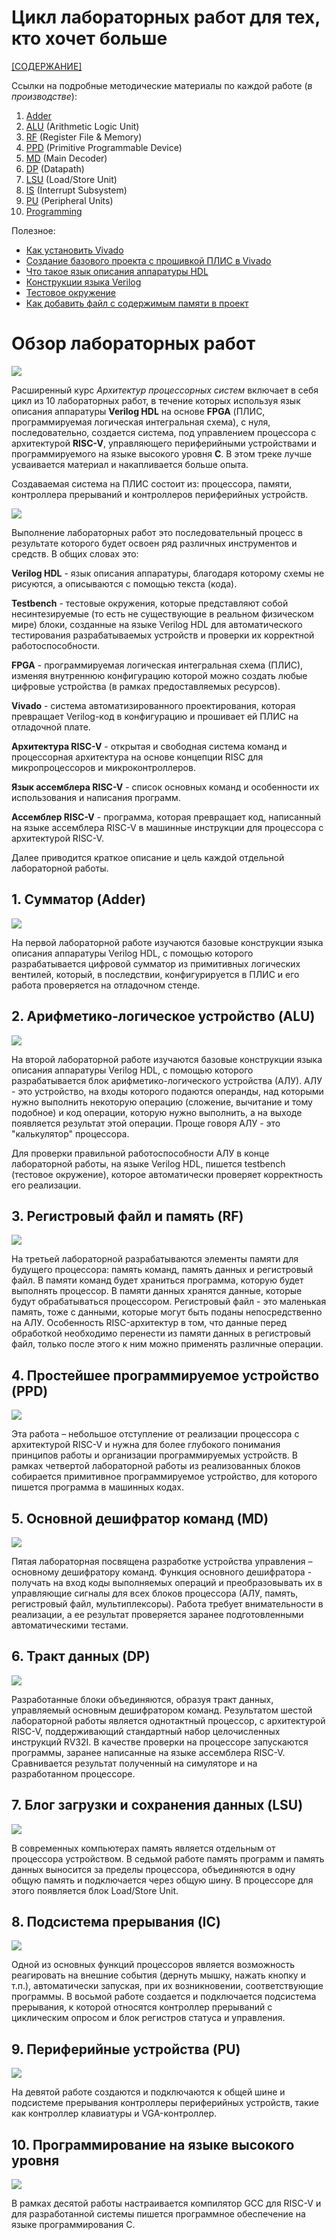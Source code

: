 # Цикл лабораторных работ для тех, кто хочет больше

[[СОДЕРЖАНИЕ]](../README.md)

Ссылки на подробные методические материалы по каждой работе (*в производстве*):
1. [Adder](./01.%20Verilog.%20Adder/README.md)
2. [ALU](./02.%20Arithmetic-logic%20unit/README.md) (Arithmetic Logic Unit)
3. [RF](./03.%20Register%20file%20and%20memory/README.md) (Register File & Memory)
4. [PPD](./04.%20Primitive%20programmable%20device/README.md) (Primitive Programmable Device)
5. [MD](./05.%20Main%20decoder/README.md) (Main Decoder)
6. [DP](./06.%20Datapath/README.md) (Datapath)
7. [LSU](./07.%20Load-store%20unit/README.md) (Load/Store Unit)
8. [IS](./08.%20Interrupt%20subsystem/README.md) (Interrupt Subsystem)
9. [PU](./09.%20Peripheral%20units/README.md) (Peripheral Units)
10. [Programming](./10.%20Programming/README.md)

Полезное:
- [Как установить Vivado](../Other/Install%20Vivado.md)
- [Создание базового проекта с прошивкой ПЛИС в Vivado](../Other/Vivado-trainer.md)
- [Что такое язык описания аппаратуры HDL](../Other/What%20is%20HDL.md)
- [Конструкции языка Verilog](../Other/Verilog%20syntax.md)
- [Тестовое окружение](../Other/Testbench.md)
- [Как добавить файл с содержимым памяти в проект](../Other/How%20to%20add%20a%20mem-file.md)

# Обзор лабораторных работ

![](../../technical/Labs/Pic/labs.png)

Расширенный курс *Архитектур процессорных систем* включает в себя цикл из 10 лабораторных работ, в течение которых используя язык описания аппаратуры **Verilog HDL** на основе **FPGA** (ПЛИС, программируемая логическая интегральная схема), с нуля, последовательно, создается система, под управлением процессора с архитектурой **RISC-V**, управляющего периферийными устройствами и программируемого на языке высокого уровня **C**. В этом треке лучше усваивается материал и накапливается больше опыта.

Создаваемая система на ПЛИС состоит из: процессора, памяти, контроллера прерываний и контроллеров периферийных устройств. 

![](../../technical/Labs/Pic/max9_done.png)

Выполнение лабораторных работ это последовательный процесс в результате которого будет освоен ряд различных инструментов и средств. В общих словах это:

**Verilog HDL** - язык описания аппаратуры, благодаря которому схемы не рисуются, а описываются с помощью текста (кода).

**Testbench** - тестовые окружения, которые представляют собой несинтезируемые (то есть не существующие в реальном физическом мире) блоки, созданные на языке Verilog HDL для автоматического тестирования разрабатываемых устройств и проверки их корректной работоспособности.

**FPGA** - программируемая логическая интегральная схема (ПЛИС), изменяя внутреннюю конфигурацию которой можно создать любые цифровые устройства (в рамках предоставляемых ресурсов).

**Vivado** - система автоматизированного проектирования, которая превращает Verilog-код в конфигурацию и прошивает ей ПЛИС на отладочной плате. 

**Архитектура RISC-V** - открытая и свободная система команд и процессорная архитектура на основе концепции RISC для микропроцессоров и микроконтроллеров.

**Язык ассемблера RISC-V** - список основных команд и особенности их использования и написания программ.

**Ассемблер RISC-V** - программа, которая превращает код, написанный на языке ассемблера RISC-V в машинные инструкции для процессора с архитектурой RISC-V.

Далее приводится краткое описание и цель каждой отдельной лабораторной работы.

## 1. Сумматор (Adder)

![](../../technical/Labs/Pic/max1.png)

На первой лабораторной работе изучаются базовые конструкции языка описания аппаратуры Verilog HDL, с помощью которого разрабатывается цифровой сумматор из примитивных логических вентилей, который, в последствии, конфигурируется в ПЛИС и его работа проверяется на отладочном стенде.

## 2. Арифметико-логическое устройство (ALU)

![](../../technical/Labs/Pic/max2.png)

На второй лабораторной работе изучаются базовые конструкции языка описания аппаратуры Verilog HDL, с помощью которого разрабатывается блок арифметико-логического устройства (АЛУ). АЛУ - это устройство, на входы которого подаются операнды, над которыми нужно выполнить некоторую операцию (сложение, вычитание и тому подобное) и код операции, которую нужно выполнить, а на выходе появляется результат этой операции. Проще говоря АЛУ - это "калькулятор" процессора.

Для проверки правильной работоспособности АЛУ в конце лабораторной работы, на языке Verilog HDL, пишется testbench (тестовое окружение), которое автоматически проверяет корректность его реализации.

## 3. Регистровый файл и память (RF)

![](../../technical/Labs/Pic/max3.png)

На третьей лабораторной разрабатываются элементы памяти для будущего процессора: память команд, память данных и регистровый файл. В памяти команд будет храниться программа, которую будет выполнять процессор. В памяти данных хранятся данные, которые будут обрабатываться процессором. Регистровый файл - это маленькая память, тоже с данными, которые могут быть поданы непосредственно на АЛУ. Особенность RISC-архитектур в том, что данные перед обработкой необходимо перенести из памяти данных в регистровый файл, только после этого к ним можно применять различные операции.

## 4. Простейшее программируемое устройство (PPD)

![](../../technical/Labs/Pic/max4.png)

Эта работа – небольшое отступление от реализации процессора с архитектурой RISC-V и нужна для более глубокого понимания принципов работы и организации программируемых устройств. В рамках четвертой лабораторной работы из реализованных блоков собирается примитивное программируемое устройство, для которого пишется программа в машинных кодах.

## 5. Основной дешифратор команд (MD)

![](../../technical/Labs/Pic/max5.png)

Пятая лабораторная посвящена разработке устройства управления – основному дешифратору команд. Функция основного дешифратора - получать на вход коды выполняемых операций и преобразовывать их в управляющие сигналы для всех блоков процессора (АЛУ, память, регистровый файл, мультиплексоры). Работа требует внимательности в реализации, а ее результат проверяется заранее подготовленными автоматическими тестами.

## 6. Тракт данных (DP)

![](../../technical/Labs/Pic/max6.png)

Разработанные блоки объединяются, образуя тракт данных, управляемый основным дешифратором команд. Результатом шестой лабораторной работы является однотактный процессор, с архитектурой RISC-V, поддерживающий стандартный набор целочисленных инструкций RV32I. В качестве проверки на процессоре запускаются программы, заранее написанные на языке ассемблера RISC-V. Сравнивается результат полученный на симуляторе и на разработанном процессоре.

## 7. Блог загрузки и сохранения данных (LSU)

![](../../technical/Labs/Pic/max7.png)

В современных компьютерах память является отдельным от процессора устройством. В седьмой работе память программ и память данных выносится за пределы процессора, объединяются в одну общую память и подключается через общую шину. В процессоре для этого появляется блок Load/Store Unit.

## 8. Подсистема прерывания (IC)

![](../../technical/Labs/Pic/max8.png)

Одной из основных функций процессоров является возможность реагировать на внешние события (дернуть мышку, нажать кнопку и т.п.), автоматически запуская, при их возникновении, соответствующие программы. В восьмой работе создается и подключается подсистема прерывания, к которой относятся контроллер прерываний с циклическим опросом и блок регистров статуса и управления.

## 9. Периферийные устройства (PU)

![](../../technical/Labs/Pic/max9.png)

На девятой работе создаются и подключаются к общей шине и подсистеме прерывания контроллеры периферийных устройств, такие как контроллер клавиатуры и VGA-контроллер.

## 10. Программирование на языке высокого уровня

![](../../technical/Labs/Pic/max10.png)

В рамках десятой работы настраивается компилятор GCC для RISC-V и для разработанной системы пишется программное обеспечение на языке программирования C.
